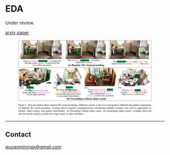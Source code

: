 # EDA

Under review.

[arxiv paper](https://arxiv.org/abs/2209.14941)

<figure>
<p align="center" >
<img src='./fig1.PNG' width=800 alt="Figure 1"/>
</p>
</figure>

---

## Contact

wuyanminmax@gmail.com